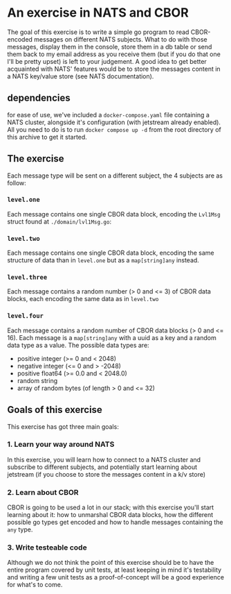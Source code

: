 # An exercise in NATS and CBOR
The goal of this exercise is to write a simple go program to read CBOR-encoded messages on different NATS subjects.
What to do with those messages, display them in the console, store them in a db table or send them back to my email address as you receive them (but if you do that one I'll be pretty upset) is left to your judgement.
A good idea to get better acquainted with NATS' features would be to store the messages content in a NATS key/value store (see NATS documentation).

## dependencies
for ease of use, we've included a `docker-compose.yaml` file containing a NATS cluster, alongside it's configuration (with jetstream already enabled).
All you need to do is to run `docker compose up -d` from the root directory of this archive to get it started.

## The exercise

Each message type will be sent on a different subject, the 4 subjects are as follow:
### `level.one`
Each message contains one single CBOR data block, encoding the `Lvl1Msg` struct found at `./domain/lvl1Msg.go`:

### `level.two`
Each message contains one single CBOR data block, encoding the same structure of data than in `level.one` but as a `map[string]any` instead.

### `level.three`
Each message contains a random number (> 0 and <= 3) of CBOR data blocks, each encoding the same data as in `level.two`

### `level.four`
Each message contains a random number of CBOR data blocks (> 0 and <= 16). Each message is a `map[string]any` with a uuid as a key and a random data type as a value.
The possible data types are:
  * positive integer (>= 0 and < 2048)
  * negative integer (<= 0 and > -2048)
  * positive float64 (>= 0.0 and < 2048.0)
  * random string
  * array of random bytes (of length > 0 and <= 32)

## Goals of this exercise
This exercise has got three main goals:

### 1. Learn your way around NATS 
In this exercise, you will learn how to connect to a NATS cluster and subscribe to different subjects, and potentially start learning about jetstream (if you choose to store the messages content in a k/v store)

### 2. Learn about CBOR
CBOR is going to be used a lot in our stack; with this exercise you'll start learning about it: how to unmarshal CBOR data blocks, how the different possible go types get encoded and how to handle
messages containing the `any` type.

### 3. Write testeable code
Although we do not think the point of this exercise should be to have the entire program covered by unit tests, at least keeping in mind it's testability and writing a few unit tests as a proof-of-concept will be a good experience for what's to come.
